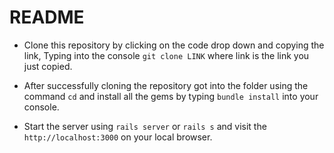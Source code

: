 # README

- Clone this repository by clicking on the code drop down and copying the link, Typing into the console `git clone LINK` where link is the link you just copied.

- After successfully cloning the repository got into the folder using the command `cd` and install all the gems by typing `bundle install` into your console.

- Start the server using `rails server` or `rails s` and visit the `http://localhost:3000` on your local browser.
